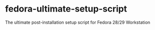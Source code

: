 # fedora-ultimate-setup-script

The ultimate post-installation setup script for Fedora 28/29 Workstation
